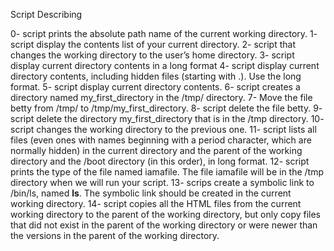 Script  Describing

0- script prints the absolute path name of the current working directory.
1- script display the contents list of your current directory.
2- script that changes the working directory to the user’s home directory.
3- script display current directory contents in a long format
4- script display current directory contents, including hidden files (starting with .). Use the long format.
5- script display current directory contents.
6- script creates a directory named my_first_directory in the /tmp/ directory.
7- Move the file betty from /tmp/ to /tmp/my_first_directory.
8- script delete the file betty.
9- script delete the directory my_first_directory that is in the /tmp directory.
10- script changes the working directory to the previous one.
11- script lists all files (even ones with names beginning with a period character, which are normally hidden) in the current directory and the parent of the working directory and the /boot directory (in this order), in long format.
12- script prints the type of the file named iamafile. The file iamafile will be in the /tmp directory when we will run your script.
13- scrips create a symbolic link to /bin/ls, named __ls__. The symbolic link should be created in the current working directory.
14- script copies all the HTML files from the current working directory to the parent of the working directory, but only copy files that did not exist in the parent of the working directory or were newer than the versions in the parent of the working directory.
